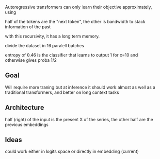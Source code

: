 
Autoregressive transformers can only learn their objective approximately, using


half of the tokens are the "next token", the other is bandwidth to stack information of the past

with this recursivity, it has a long term memory.

divide the dataset in 16 paralell batches

entropy of 0.46 is the classifier that learns to output 1 for x=10 and otherwise gives proba 1/2

## Goal
Will require more traning but at inference it should work almost as well as a traditional transformers, and better on long context tasks

## Architecture

half (right) of the input is the present X of the series, the other half are the previous embeddings


## Ideas
could work either in logits space
or directly in embedding (current)